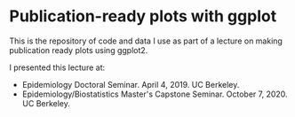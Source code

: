 # Publication-ready plots with ggplot

This is the repository of code and data I use as part of a lecture on making publication ready plots using ggplot2. 

I presented this lecture at: 
* Epidemiology Doctoral Seminar. April 4, 2019. UC Berkeley.
* Epidemiology/Biostatistics Master's Capstone Seminar. October 7, 2020. UC Berkeley.
